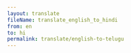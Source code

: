 ```yaml
--- 
layout: translate 
fileName: translate_english_to_hindi 
from: en
to: hi 
permalink: translate/english-to-telugu
---
```

